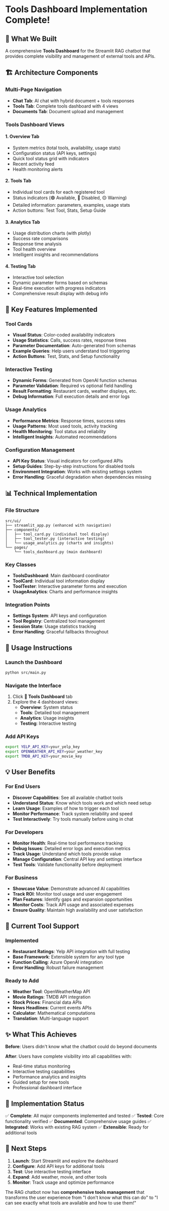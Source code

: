 # Tools Dashboard Implementation Complete!

## 🎉 **What We Built**

A comprehensive **Tools Dashboard** for the Streamlit RAG chatbot that provides complete visibility and management of external tools and APIs.

## 🏗️ **Architecture Components**

### **Multi-Page Navigation**
- **Chat Tab**: AI chat with hybrid document + tools responses
- **Tools Tab**: Complete tools dashboard with 4 views
- **Documents Tab**: Document upload and management

### **Tools Dashboard Views**

#### 1. **Overview Tab**
- System metrics (total tools, availability, usage stats)
- Configuration status (API keys, settings)
- Quick tool status grid with indicators
- Recent activity feed
- Health monitoring alerts

#### 2. **Tools Tab** 
- Individual tool cards for each registered tool
- Status indicators (🟢 Available, 🔴 Disabled, 🟡 Warning)
- Detailed information: parameters, examples, usage stats
- Action buttons: Test Tool, Stats, Setup Guide

#### 3. **Analytics Tab**
- Usage distribution charts (with plotly)
- Success rate comparisons  
- Response time analysis
- Tool health overview
- Intelligent insights and recommendations

#### 4. **Testing Tab**
- Interactive tool selection
- Dynamic parameter forms based on schemas
- Real-time execution with progress indicators
- Comprehensive result display with debug info

## 🎯 **Key Features Implemented**

### **Tool Cards**
- **Visual Status**: Color-coded availability indicators
- **Usage Statistics**: Calls, success rates, response times
- **Parameter Documentation**: Auto-generated from schemas
- **Example Queries**: Help users understand tool triggering
- **Action Buttons**: Test, Stats, and Setup functionality

### **Interactive Testing**
- **Dynamic Forms**: Generated from OpenAI function schemas
- **Parameter Validation**: Required vs optional field handling
- **Result Formatting**: Restaurant cards, weather displays, etc.
- **Debug Information**: Full execution details and error logs

### **Usage Analytics**
- **Performance Metrics**: Response times, success rates
- **Usage Patterns**: Most used tools, activity tracking
- **Health Monitoring**: Tool status and reliability
- **Intelligent Insights**: Automated recommendations

### **Configuration Management**
- **API Key Status**: Visual indicators for configured APIs
- **Setup Guides**: Step-by-step instructions for disabled tools
- **Environment Integration**: Works with existing settings system
- **Error Handling**: Graceful degradation when dependencies missing

## 📊 **Technical Implementation**

### **File Structure**
```
src/ui/
├── streamlit_app.py (enhanced with navigation)
├── components/
│   ├── tool_card.py (individual tool display)
│   ├── tool_tester.py (interactive testing)
│   └── usage_analytics.py (charts and insights)
└── pages/
    └── tools_dashboard.py (main dashboard)
```

### **Key Classes**
- **ToolsDashboard**: Main dashboard coordinator
- **ToolCard**: Individual tool information display
- **ToolTester**: Interactive parameter forms and execution
- **UsageAnalytics**: Charts and performance insights

### **Integration Points**
- **Settings System**: API keys and configuration
- **Tool Registry**: Centralized tool management
- **Session State**: Usage statistics tracking
- **Error Handling**: Graceful fallbacks throughout

## 🚀 **Usage Instructions**

### **Launch the Dashboard**
```bash
python src/main.py
```

### **Navigate the Interface**
1. Click **🔧 Tools Dashboard** tab
2. Explore the 4 dashboard views:
   - **Overview**: System status
   - **Tools**: Detailed tool management
   - **Analytics**: Usage insights
   - **Testing**: Interactive testing

### **Add API Keys**
```bash
export YELP_API_KEY=your_yelp_key
export OPENWEATHER_API_KEY=your_weather_key
export TMDB_API_KEY=your_movie_key
```

## 💡 **User Benefits**

### **For End Users**
- **Discover Capabilities**: See all available chatbot tools
- **Understand Status**: Know which tools work and which need setup
- **Learn Usage**: Examples of how to trigger each tool
- **Monitor Performance**: Track system reliability and speed
- **Test Interactively**: Try tools manually before using in chat

### **For Developers**
- **Monitor Health**: Real-time tool performance tracking
- **Debug Issues**: Detailed error logs and execution metrics
- **Track Usage**: Understand which tools provide value
- **Manage Configuration**: Central API key and settings interface
- **Test Tools**: Validate functionality before deployment

### **For Business**
- **Showcase Value**: Demonstrate advanced AI capabilities
- **Track ROI**: Monitor tool usage and user engagement
- **Plan Features**: Identify gaps and expansion opportunities
- **Monitor Costs**: Track API usage and associated expenses
- **Ensure Quality**: Maintain high availability and user satisfaction

## 🔧 **Current Tool Support**

### **Implemented**
- **Restaurant Ratings**: Yelp API integration with full testing
- **Base Framework**: Extensible system for any tool type
- **Function Calling**: Azure OpenAI integration
- **Error Handling**: Robust failure management

### **Ready to Add**
- **Weather Tool**: OpenWeatherMap API
- **Movie Ratings**: TMDB API integration
- **Stock Prices**: Financial data APIs
- **News Headlines**: Current events APIs
- **Calculator**: Mathematical computations
- **Translation**: Multi-language support

## ✨ **What This Achieves**

**Before**: Users didn't know what the chatbot could do beyond documents

**After**: Users have complete visibility into all capabilities with:
- Real-time status monitoring
- Interactive testing capabilities  
- Performance analytics and insights
- Guided setup for new tools
- Professional dashboard interface

## 🎊 **Implementation Status**

✅ **Complete**: All major components implemented and tested
✅ **Tested**: Core functionality verified
✅ **Documented**: Comprehensive usage guides
✅ **Integrated**: Works with existing RAG system
✅ **Extensible**: Ready for additional tools

## 🚀 **Next Steps**

1. **Launch**: Start Streamlit and explore the dashboard
2. **Configure**: Add API keys for additional tools
3. **Test**: Use interactive testing interface
4. **Expand**: Add weather, movie, and other tools
5. **Monitor**: Track usage and optimize performance

The RAG chatbot now has **comprehensive tools management** that transforms the user experience from "I don't know what this can do" to "I can see exactly what tools are available and how to use them!"